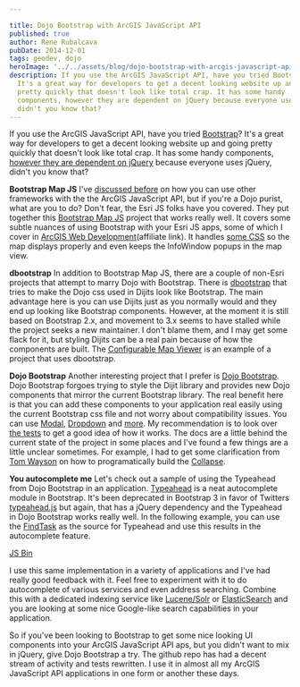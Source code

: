 ```yaml
---

title: Dojo Bootstrap with ArcGIS JavaScript API
published: true
author: Rene Rubalcava
pubDate: 2014-12-01
tags: geodev, dojo
heroImage: '../../assets/blog/dojo-bootstrap-with-arcgis-javascript-api/images/dojo-bootstrap-logo.png'
description: If you use the ArcGIS JavaScript API, have you tried Bootstrap?
  It's a great way for developers to get a decent looking website up and going
  pretty quickly that doesn't look like total crap. It has some handy
  components, however they are dependent on jQuery because everyone uses jQuery,
  didn't you know that?
---
```


If you use the ArcGIS JavaScript API, have you tried
[Bootstrap](http://getbootstrap.com/)? It's a great way for developers to get a
decent looking website up and going pretty quickly that doesn't look like total
crap. It has some handy components,
[however they are dependent on jQuery](http://getbootstrap.com/javascript/)
because everyone uses jQuery, didn't you know that?

**Bootstrap Map JS** I've
[discussed before](https://odoe.net/blog/using-angularjs-with-arcgis-api-for-javascript/)
on how you can use other frameworks with the the ArcGIS JavaScript API, but if
you're a Dojo purist, what are you to do? Don't fear, the Esri JS folks have you
covered. They put together this
[Bootstrap Map JS](https://github.com/Esri/bootstrap-map-js) project that works
really well. It covers some subtle nuances of using Bootstrap with your Esri JS
apps, some of which I cover in
[ArcGIS Web Development](http://www.manning.com/rubalcava/?a_aid=rrubalcava)(affiliate
link). It handles
[some CSS](https://github.com/Esri/bootstrap-map-js/blob/master/src/css/bootstrapmap.css)
so the map displays properly and even keeps the InfoWindow popups in the map
view.

**dbootstrap** In addition to Bootstrap Map JS, there are a couple of non-Esri
projects that attempt to marry Dojo with Bootstrap. There is
[dbootstrap](https://github.com/martinpengellyphillips/dbootstrap) that tries to
make the Dojo css used in Dijits look like Bootstrap. The main advantage here is
you can use Dijits just as you normally would and they end up looking like
Bootstrap components. However, at the moment it is still based on Bootstrap 2.x,
and movement to 3.x seems to have stalled while the project seeks a new
maintainer. I don't blame them, and I may get some flack for it, but styling
Dijits can be a real pain because of how the components are built. The
[Configurable Map Viewer](https://github.com/cmv/cmv-app) is an example of a
project that uses dbootstrap.

**Dojo Bootstrap** Another interesting project that I prefer is
[Dojo Bootstrap](https://github.com/xsokev/Dojo-Bootstrap). Dojo Bootstrap
forgoes trying to style the Dijit library and provides new Dojo components that
mirror the current Bootstrap library. The real benefit here is that you can add
these components to your application real easily using the current Bootstrap css
file and not worry about compatibility issues. You can use
[Modal](http://xsokev.github.io/Dojo-Bootstrap/modal.html),
[Dropdown](http://xsokev.github.io/Dojo-Bootstrap/dropdown.html) and
[more](http://xsokev.github.io/Dojo-Bootstrap/). My recommendation is to look
over [the tests](https://github.com/xsokev/Dojo-Bootstrap/tree/master/tests) to
get a good idea of how it works. The docs are a little behind the current state
of the project in some places and I've found a few things are a little unclear
sometimes. For example, I had to get some clarification from
[Tom Wayson](https://twitter.com/tomwayson/status/529317224952389632) on how to
programatically build the [Collapse](http://jsfiddle.net/tomwayson/yLxg5e5m/).

**You autocomplete me** Let's check out a sample of using the Typeahead from
Dojo Bootstrap in an application.
[Typeahead](http://xsokev.github.io/Dojo-Bootstrap/typeahead.html) is a neat
autocomplete module in Bootstrap. It's been deprecated in Bootstrap 3 in favor
of Twitters [typeahead.js](https://github.com/twitter/typeahead.js/) but again,
that has a jQuery dependency and the Typeahead in Dojo Bootstrap works really
well. In the following example, you can use the
[FindTask](https://developers.arcgis.com/javascript/jsapi/findtask-amd.html) as
the source for Typeahead and use this results in the autocomplete feature.

[JS Bin](http://jsbin.com/sesacitafa/1/embed?js,output)

I use this same implementation in a variety of applications and I've had really
good feedback with it. Feel free to experiment with it to do autocomplete of
various services and even address searching. Combine this with a dedicated
indexing service like [Lucene/Solr](http://lucene.apache.org/) or
[ElasticSearch](http://www.elasticsearch.org/) and you are looking at some nice
Google-like search capabilities in your application.

So if you've been looking to Bootstrap to get some nice looking UI components
into your ArcGIS JavaScript API aps, but you didn't want to mix in jQuery, give
Dojo Bootstrap a try. The github repo has had a decent stream of activity and
tests rewritten. I use it in almost all my ArcGIS JavaScript API applications in
one form or another these days.
